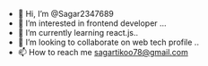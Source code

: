 - 👋 Hi, I’m @Sagar2347689
- 👀 I’m interested in frontend developer ...
- 🌱 I’m currently learning react.js..
- 💞️ I’m looking to collaborate on web tech profile ..
- 📫 How to reach me sagartikoo78@gmail.com

<!---
Sagar2347689/Sagar2347689 is a ✨ special ✨ repository because its `README.md` (this file) appears on your GitHub profile.
You can click the Preview link to take a look at your changes.
--->
